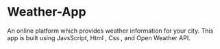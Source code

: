 # Weather-App
An online platform which provides weather information for your city. This app is built using JavsScript, Html , Css , and  Open Weather API.
